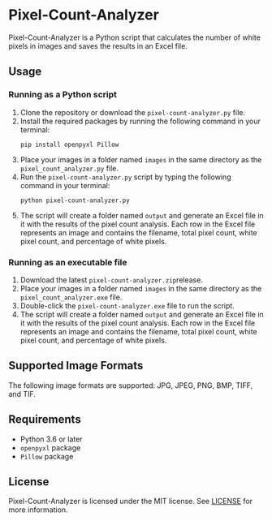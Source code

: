 
   <h1>Pixel-Count-Analyzer</h1>
    <p>Pixel-Count-Analyzer is a Python script that calculates the number of white pixels in images and saves the results in an Excel file.</p>
    <h2>Usage</h2>
    <h3>Running as a Python script</h3>
    <ol>
      <li>Clone the repository or download the <code>pixel-count-analyzer.py</code> file.</li>
      <li>Install the required packages by running the following command in your terminal:
        <pre><code>pip install openpyxl Pillow</code></pre>
      </li>
      <li>Place your images in a folder named <code>images</code> in the same directory as the <code>pixel_count_analyzer.py</code> file.</li>
      <li>Run the <code>pixel-count-analyzer.py</code> script by typing the following command in your terminal:
        <pre><code>python pixel-count-analyzer.py</code></pre>
      </li>
      <li>The script will create a folder named <code>output</code> and generate an Excel file in it with the results of the pixel count analysis. Each row in the Excel file represents an image and contains the filename, total pixel count, white pixel count, and percentage of white pixels.</li>
    </ol>
    <h3>Running as an executable file</h3>
    <ol>
      <li>Download the latest <code>pixel-count-analyzer.zip</code>release.</li>
      <li>Place your images in a folder named <code>images</code> in the same directory as the <code>pixel_count_analyzer.exe</code> file.</li>
      <li>Double-click the <code>pixel-count-analyzer.exe</code> file to run the script.</li>
      <li>The script will create a folder named <code>output</code> and generate an Excel file in it with the results of the pixel count analysis. Each row in the Excel file represents an image and contains the filename, total pixel count, white pixel count, and percentage of white pixels.</li>
    </ol>
    <h2>Supported Image Formats</h2>
    <p>The following image formats are supported: JPG, JPEG, PNG, BMP, TIFF, and TIF.</p>
    <h2>Requirements</h2>
    <ul>
      <li>Python 3.6 or later</li>
      <li><code>openpyxl</code> package</li>
      <li><code>Pillow</code> package</li>
    </ul>
    <h2>License</h2>
    <p>Pixel-Count-Analyzer is licensed under the MIT license. See <a href="LICENSE">LICENSE</a> for more information.</p>
